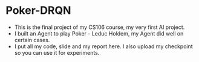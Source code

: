 # Poker-DRQN
- This is the final project of my CS106 course, my very first AI project.
- I built an Agent to play Poker - Leduc Holdem, my Agent did well on certain cases.
- I put all my code, slide and my report here. I also upload my checkpoint so you can use it for experiments.
